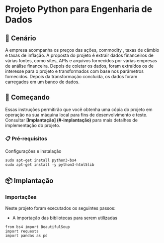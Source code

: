 # Projeto Python para Engenharia de Dados

## 🚀 Cenário 
A empresa acompanha os preços das ações, commodity , taxas de câmbio e taxas de inflação. A proposta do projeto é extrair dados financeiros de várias fontes, como sites, APIs e arquivos fornecidos por várias empresas de análise financeira.  Depois de coletar os dados, foram extraídos os de interesse para o projeto e transformados com base nos parâmetros fornecidos. Depois da transformação concluída, os dados foram carregados em um banco de dados. 

## 🤿 Começando 
Essas instruções permitirão que vocẽ obtenha uma cópia do projeto em operação na sua máquina local para fins de desenvolvimento e teste.
Consultar **[Implantação] (#-implantação)** para mais detalhes de implementação do projeto. 

### 📋 Pré-requisitos
Configurações e instalação
```
sudo apt-get install python3-bs4
sudo apt-get install -y python3-html5lib

```
## 📦 Implantação
### Importações

Neste projeto foram executados os seguintes passos:
- A importação das bibliotecas para serem utilizadas 

```
from bs4 import BeautifulSoup
import requests
import pandas as pd
```

